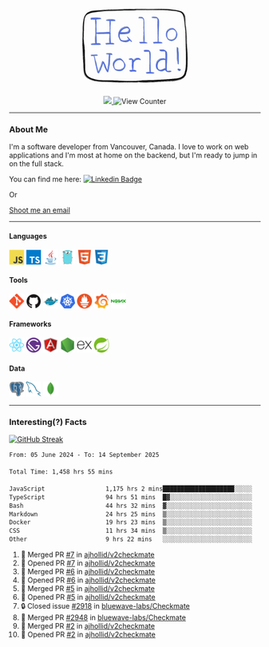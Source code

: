 <div align="center">
    <img src="./img/hello_world.webp" height="200px" width="">
    <div>
        <a href="https://www.linkedin.com/in/ajhollid">
            <img src="https://img.shields.io/badge/LinkedIn-blue"/>
        </a>
        <img src="https://komarev.com/ghpvc/?username=ajhollid&color=yellow" alt="View Counter">
    </div>
</div>

---

### About Me

I'm a software developer from Vancouver, Canada. I love to work on web applications and I'm most at home on the backend, but I'm ready to jump in on the full stack.

You can find me here: [![Linkedin Badge](https://img.shields.io/badge/-ajhollid-blue?style=flat&logo=Linkedin&logoColor=white)](https://www.linkedin.com/in/ajhollid)

Or

[Shoot me an email](mailto:ajhollid@gmail.com)

---

#### Languages

<div>
    <img src="./img/devicons/javascript-original.svg" width=30 height=30 alt="JavaScript">
    <img src="/img/devicons/typescript-original.svg" width=30 height=30 alt="TypeScript">
    <img src="./img/devicons/java-original.svg" width=30 height=30 alt="Java">
    <img src="./img/devicons/go-original.svg" width=30 height=30 alt="Golang">
    <img src="./img/devicons/html5-original.svg" width=30 height=30 alt="HTML 5">
    <img src="./img/devicons/css3-original.svg" width=30 height=30 alt="CSS 3">
</div>

#### Tools

<div>
    <img src="./img/devicons/git-original.svg" width=30 height=30 alt="Git">
    <img src="./img/devicons/github-original.svg" width=30 height=30 alt="Github">
    <img src="./img/devicons/docker-original.svg" width=30 
    height=30 alt="Docker">
    <img src="./img/devicons/kubernetes-original.svg" width=30 height=30 alt="K8">
    <img src="./img/devicons/prometheus-original.svg" width=30 height=30 alt="Prometheus">
    <img src="./img/devicons/grafana-original.svg" width=30 height=30 alt="Grafana">
    <img src="./img/devicons/nginx-original.svg" width=30 height=30 alt="Nginx">
</div>

#### Frameworks

<div>
    <img src="./img/devicons/react-original.svg" width=30 height=30 alt="React">
    <img src="./img/devicons/gatsby-original.svg" width=30 height=30 alt="Gatsby">
    <img src="./img/devicons/angularjs-original.svg" width=30 height=30 alt="AngularJS">
    <img src="./img/devicons/nodejs-original.svg" width=30 height=30 alt="NodeJS">
    <img src="./img/devicons/express-original.svg" width=30 height=30 alt="Express">
    <img src="./img/devicons/spring-original.svg" width=30 height=30 alt="Spring">
</div>

#### Data

<div>
    <img src="./img/devicons/postgresql-original.svg" width=30 height=30 alt="Postgresql">
    <img src="./img/devicons/mysql-original.svg" width=30 height=30 alt="Mysql">
    <img src="./img/devicons/mongodb-original.svg" width=30 height=30 alt="MongoDB">
</div>

---

### Interesting(?) Facts

[![GitHub Streak](http://github-readme-streak-stats.herokuapp.com?user=ajhollid)](https://git.io/streak-stats)

 <!--START_SECTION:waka-->

```txt
From: 05 June 2024 - To: 14 September 2025

Total Time: 1,458 hrs 55 mins

JavaScript                 1,175 hrs 2 mins████████████████████░░░░░   80.03 %
TypeScript                 94 hrs 51 mins  █▓░░░░░░░░░░░░░░░░░░░░░░░   06.46 %
Bash                       44 hrs 32 mins  ▓░░░░░░░░░░░░░░░░░░░░░░░░   03.03 %
Markdown                   24 hrs 25 mins  ▒░░░░░░░░░░░░░░░░░░░░░░░░   01.66 %
Docker                     19 hrs 23 mins  ▒░░░░░░░░░░░░░░░░░░░░░░░░   01.32 %
CSS                        11 hrs 34 mins  ▒░░░░░░░░░░░░░░░░░░░░░░░░   00.79 %
Other                      9 hrs 22 mins   ░░░░░░░░░░░░░░░░░░░░░░░░░   00.64 %
```

<!--END_SECTION:waka-->


<!--START_SECTION:activity-->
1. 🎉 Merged PR [#7](https://github.com/ajhollid/v2checkmate/pull/7) in [ajhollid/v2checkmate](https://github.com/ajhollid/v2checkmate)
2. 💪 Opened PR [#7](https://github.com/ajhollid/v2checkmate/pull/7) in [ajhollid/v2checkmate](https://github.com/ajhollid/v2checkmate)
3. 🎉 Merged PR [#6](https://github.com/ajhollid/v2checkmate/pull/6) in [ajhollid/v2checkmate](https://github.com/ajhollid/v2checkmate)
4. 💪 Opened PR [#6](https://github.com/ajhollid/v2checkmate/pull/6) in [ajhollid/v2checkmate](https://github.com/ajhollid/v2checkmate)
5. 🎉 Merged PR [#5](https://github.com/ajhollid/v2checkmate/pull/5) in [ajhollid/v2checkmate](https://github.com/ajhollid/v2checkmate)
6. 💪 Opened PR [#5](https://github.com/ajhollid/v2checkmate/pull/5) in [ajhollid/v2checkmate](https://github.com/ajhollid/v2checkmate)
7. 🔒 Closed issue [#2918](https://github.com/bluewave-labs/Checkmate/issues/2918) in [bluewave-labs/Checkmate](https://github.com/bluewave-labs/Checkmate)
8. 🎉 Merged PR [#2948](https://github.com/bluewave-labs/Checkmate/pull/2948) in [bluewave-labs/Checkmate](https://github.com/bluewave-labs/Checkmate)
9. 🎉 Merged PR [#2](https://github.com/ajhollid/v2checkmate/pull/2) in [ajhollid/v2checkmate](https://github.com/ajhollid/v2checkmate)
10. 💪 Opened PR [#2](https://github.com/ajhollid/v2checkmate/pull/2) in [ajhollid/v2checkmate](https://github.com/ajhollid/v2checkmate)
<!--END_SECTION:activity-->

